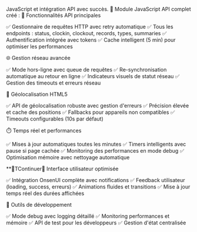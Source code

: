JavaScript et intégration API avec succès.
🚀 Module JavaScript API complet créé :
📡 Fonctionnalités API principales

✅ Gestionnaire de requêtes HTTP avec retry automatique
✅ Tous les endpoints : status, clockin, clockout, records, types, summaries
✅ Authentification intégrée avec tokens
✅ Cache intelligent (5 min) pour optimiser les performances

🌐 Gestion réseau avancée

✅ Mode hors-ligne avec queue de requêtes
✅ Re-synchronisation automatique au retour en ligne
✅ Indicateurs visuels de statut réseau
✅ Gestion des timeouts et erreurs réseau

📍 Géolocalisation HTML5

✅ API de géolocalisation robuste avec gestion d'erreurs
✅ Précision élevée et cache des positions
✅ Fallbacks pour appareils non compatibles
✅ Timeouts configurables (10s par défaut)

⏱️ Temps réel et performances

✅ Mises à jour automatiques toutes les minutes
✅ Timers intelligents avec pause si page cachée
✅ Monitoring des performances en mode debug
✅ Optimisation mémoire avec nettoyage automatique

**🎯TContinuer🎯 Interface utilisateur optimisée

✅ Intégration OnsenUI complète avec notifications
✅ Feedback utilisateur (loading, success, erreurs)
✅ Animations fluides et transitions
✅ Mise à jour temps réel des durées affichées

🔧 Outils de développement

✅ Mode debug avec logging détaillé
✅ Monitoring performances et mémoire
✅ API de test pour les développeurs
✅ Gestion d'état centralisée